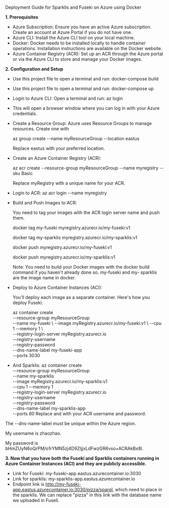 Deployment Guide for Sparklis and Fuseki on Azure using Docker

**1. Prerequisites**
- Azure Subscription: Ensure you have an active Azure subscription. Create an account at Azure Portal if you do not have one.
- Azure CLI: Install the Azure CLI tool on your local machine. 
- Docker: Docker needs to be installed locally to handle container operations. Installation instructions are available on the Docker website.
- Azure Container Registry (ACR): Set up an ACR through the Azure portal or via the Azure CLI to store and manage your Docker images.

**2. Configuration and Setup**
- Use this project file to open a terminal and run: docker-compose build

- Use this project file to open a terminal and run: docker-compose up

- Login to Azure CLI: Open a terminal and run: az login
- 
  This will open a browser window where you can log in with your Azure credentials.
  
- Create a Resource Group: Azure uses Resource Groups to manage resources. Create one with
  
  az group create --name myResourceGroup --location eastus
  
  Replace eastus with your preferred location.
  
- Create an Azure Container Registry (ACR):
  
  az acr create --resource-group myResourceGroup --name myregistry --sku Basic
  
  Replace myRegistry with a unique name for your ACR.

- Login to ACR: az acr login --name myregistry

- Build and Push Images to ACR:
  
  You need to tag your images with the ACR login server name and push them.
  
  docker tag my-fuseki myregistry.azurecr.io/my-fuseki:v1
  
  docker tag my-sparklis myregistry.azurecr.io/my-sparklis:v1
  
  docker push myregistry.azurecr.io/my-fuseki:v1
  
  docker push myregistry.azurecr.io/my-sparklis:v1
  
  Note: You need to build your Docker images with the docker build command if you haven't already done so. my-fuseki and my-    sparklis are the image name in docker.
  
- Deploy to Azure Container Instances (ACI):
  
  You'll deploy each image as a separate container. Here's how you deploy Fuseki:
  
  az container create \
      --resource-group myResourceGroup \
      --name my-fuseki \ 
      --image myRegistry.azurecr.io/my-fuseki:v1 \ 
      --cpu 1 --memory 1 \  
      --registry-login-server myRegistry.azurecr.io \
      --registry-username <acr-username> \
      --registry-password <acr-password> \
      --dns-name-label my-fuseki-app \
      --ports 3030
 - And Sparklis:
   az container create \
      --resource-group myResourceGroup \
      --name my-sparklis \
      --image myRegistry.azurecr.io/my-sparklis:v1 \
      --cpu 1 --memory 1 \
      --registry-login-server myRegistry.azurecr.io \
      --registry-username <acr-username> \
      --registry-password <acr-password> \
      --dns-name-label my-sparklis-app \
      --ports 80
  Replace <acr-username> and <acr-password> with your ACR username and password.

  The --dns-name-label must be unique within the Azure region.

  My username is zhaozhao.
  
  My password is bHmZUyN6oQrPM/o1rYMN5zj4D9ZljjxLdFwzGR6vso+ACRAkBx8l.

**3.	Now that you have both the Fuseki and Sparklis containers running in Azure Container Instances (ACI) and they are publicly accessible.**
- Link for Fuseki: my-fuseki-app.eastus.azurecontainer.io:3030
- Link for sparklis: my-sparklis-app.eastus.azurecontainer.io
- Endpoint link is http://my-fuseki-app.eastus.azurecontainer.io:3030/pizza/sparql, which need to place in the sparklis. We can replace "pizza" in this link with the database name we uploaded in Fuseli.
